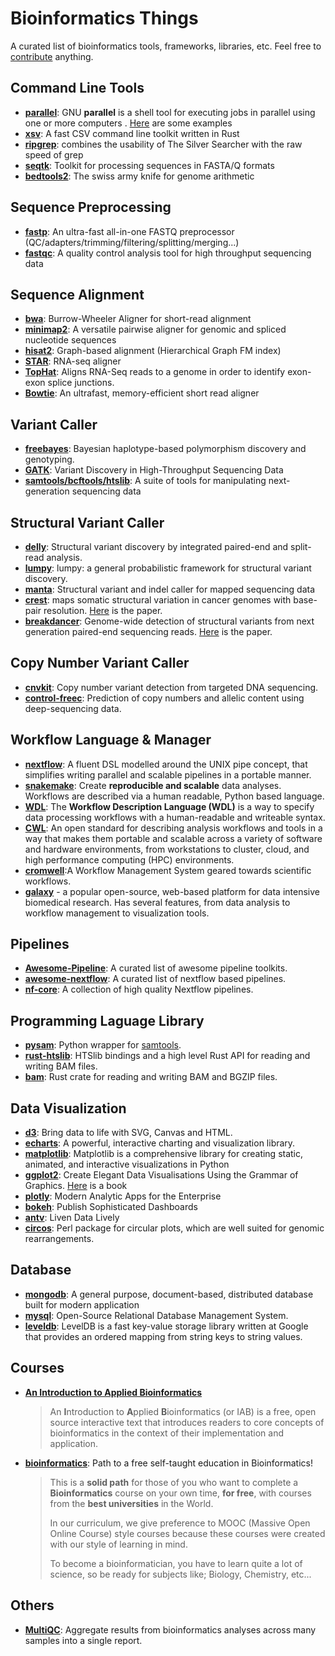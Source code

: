 # Bioinformatics Things

A curated list of bioinformatics tools, frameworks, libraries, etc. Feel free to [contribute](CONTRIBUTING.md) anything.

## Command Line Tools

- **[parallel](https://www.gnu.org/software/parallel)**:  GNU **parallel** is a shell tool for executing jobs in parallel using one or more computers . [Here](https://www.biostars.org/p/63816/) are some examples
- **[xsv](https://github.com/BurntSushi/xsv)**: A fast CSV command line toolkit written in Rust 
- **[ripgrep](https://crates.io/crates/ripgrep)**: combines the usability of The Silver Searcher with the raw speed of grep
- **[seqtk](https://github.com/lh3/seqtk)**: Toolkit for processing sequences in FASTA/Q formats
- **[bedtools2](https://github.com/arq5x/bedtools2)**: The swiss army knife for genome arithmetic 

## Sequence Preprocessing

- **[fastp](https://github.com/OpenGene/fastp)**:  An ultra-fast all-in-one FASTQ preprocessor (QC/adapters/trimming/filtering/splitting/merging...)
- **[fastqc](https://github.com/s-andrews/FastQC)**:  A quality control analysis tool for high throughput sequencing data


## Sequence Alignment

- **[bwa](https://github.com/lh3/bwa)**:  Burrow-Wheeler Aligner for short-read alignment
- **[minimap2](https://github.com/lh3/minimap2)**: A versatile pairwise aligner for genomic and spliced nucleotide sequences 
- **[hisat2](https://daehwankimlab.github.io/hisat2)**: Graph-based alignment (Hierarchical Graph FM index) 
- **[STAR](https://github.com/alexdobin/STAR)**:  RNA-seq aligner 
- **[TopHat](http://ccb.jhu.edu/software/tophat/manual.shtml)**: Aligns RNA-Seq reads to a genome in order to identify exon-exon splice junctions.
- **[Bowtie](http://bowtie-bio.sourceforge.net/index.shtml)**: An ultrafast, memory-efficient  short read aligner

## Variant Caller

- **[freebayes](https://github.com/ekg/freebayes)**: Bayesian haplotype-based polymorphism discovery and genotyping.
- **[GATK](https://software.broadinstitute.org/gatk/)**: Variant Discovery in High-Throughput Sequencing Data
- **[samtools/bcftools/htslib](https://github.com/samtools/samtools)**: A suite of tools for manipulating next-generation sequencing data

## Structural Variant Caller

- **[delly](https://github.com/dellytools/delly)**: Structural variant discovery by integrated paired-end and split-read analysis.
- **[lumpy](https://github.com/arq5x/lumpy-sv)**: lumpy: a general probabilistic framework for structural variant discovery.
- **[manta](https://github.com/Illumina/manta)**: Structural variant and indel caller for mapped sequencing data
- **[crest](http://www.stjuderesearch.org/site/lab/zhang)**: maps somatic structural variation in cancer genomes with base-pair resolution. [Here](https://www.nature.com/articles/nmeth.1628) is the paper.
- **[breakdancer](http://breakdancer.sourceforge.net/)**: Genome-wide detection of structural variants from next generation paired-end sequencing reads. [Here](http://www.nature.com/nmeth/journal/v6/n9/abs/nmeth.1363.html) is the paper.

## Copy Number Variant Caller

- **[cnvkit](https://github.com/etal/cnvkit)**: Copy number variant detection from targeted DNA sequencing.
- **[control-freec](http://boevalab.inf.ethz.ch/FREEC/index.html)**: Prediction of copy numbers and allelic content using deep-sequencing data.

## Workflow Language & Manager

- **[nextflow](https://www.nextflow.io)**: A fluent DSL modelled around the UNIX pipe concept, that simplifies  writing parallel and scalable pipelines in a portable manner.
- **[snakemake](https://github.com/snakemake/snakemake)**:  Create **reproducible and scalable** data analyses. Workflows are described via a human readable, Python based language.
- **[WDL](https://github.com/openwdl/wdl)**:  The **Workflow Description Language (WDL)** is a way to specify data processing workflows with a human-readable and writeable syntax.
- **[CWL](https://www.commonwl.org/)**:  An open standard for describing analysis workflows and tools in a way that makes them portable and scalable across a variety of software and hardware environments, from workstations to cluster, cloud, and high performance computing (HPC) environments.
- **[cromwell](https://github.com/broadinstitute/cromwell)**:A Workflow Management System geared towards scientific workflows.
- **[galaxy](https://usegalaxy.org/)** - a popular open-source, web-based platform for data intensive  biomedical research. Has several features, from data analysis to  workflow management to visualization tools.

## Pipelines

- **[Awesome-Pipeline](https://github.com/pditommaso/awesome-pipeline)**: A curated list of awesome pipeline toolkits.
- **[awesome-nextflow](https://github.com/nextflow-io/awesome-nextflow)**: A curated list of nextflow based pipelines.
- **[nf-core](https://nf-co.re/pipelines)**:  A collection of high quality Nextflow pipelines.

## Programming Laguage Library

- **[pysam](https://github.com/pysam-developers/pysam)**: Python wrapper for [samtools](https://github.com/samtools/samtools).
- **[rust-htslib](https://github.com/rust-bio/rust-htslib)**: HTSlib bindings and a high level Rust API for reading and writing BAM files.
- **[bam](https://gitlab.com/tprodanov/bam)**: Rust crate for reading and writing BAM and BGZIP files.

## Data Visualization

- **[d3](https://d3js.org/)**:  Bring data to life with SVG, Canvas and HTML.
- **[echarts](https://echarts.apache.org/zh/index.html)**:  A powerful, interactive charting and visualization library.
- **[matplotlib](https://matplotlib.org/)**:  Matplotlib is a comprehensive library for creating static, animated, and interactive visualizations in Python
- **[ggplot2](https://ggplot2.tidyverse.org/)**: Create Elegant Data Visualisations Using the Grammar of Graphics. [Here](https://ggplot2-book.org/) is a book
- **[plotly](https://plot.ly/)**: Modern Analytic Apps for the Enterprise
- **[bokeh]( https://bokeh.org)**: Publish Sophisticated Dashboards 
- **[antv](https://antv.vision/)**: Liven Data Lively
- **[circos](http://circos.ca/)**: Perl package for circular plots, which are well suited for genomic rearrangements.

## Database
- **[mongodb](https://github.com/mongodb/mongo)**: A general purpose, document-based, distributed database built for modern application
- **[mysql](https://www.mysql.com/)**: Open-Source Relational Database Management System.
- **[leveldb](https://github.com/google/leveldb)**:  LevelDB is a fast  key-value storage library written at Google that provides an ordered  mapping from string keys to string values. 

## Courses

- **[An Introduction to Applied Bioinformatics](http://readiab.org/)**

  >  An **I**ntroduction to **A**pplied **B**ioinformatics (or IAB) is a free, open source interactive text that introduces  readers to core concepts of bioinformatics in the context of their  implementation and application.

- **[bioinformatics](https://github.com/ossu/bioinformatics)**: Path to a free self-taught education in Bioinformatics! 

  > This is a **solid path** for those of you who want to complete a **Bioinformatics** course on your own time, **for free**, with courses from the **best universities** in the World.
  >
  > In our curriculum, we give preference to MOOC (Massive Open Online  Course) style courses because these courses were created with our style  of learning in mind.
  >
  > To become a bioinformatician, you have to learn quite a lot of  science, so be ready for subjects like; Biology, Chemistry, etc...

## Others

- **[MultiQC](http://multiqc.info/)**: Aggregate results from bioinformatics analyses across many samples into a single report.

